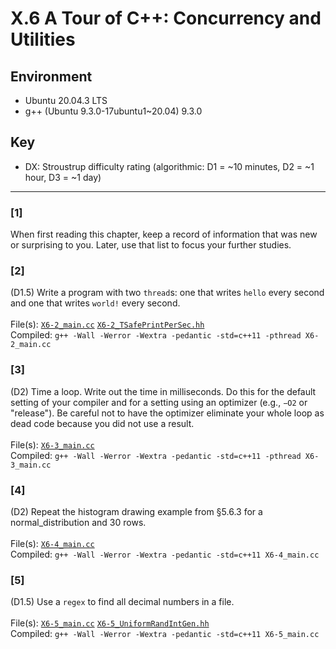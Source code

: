 # X.6 A Tour of C++: Concurrency and Utilities

## Environment
- Ubuntu 20.04.3 LTS
- g++ (Ubuntu 9.3.0-17ubuntu1~20.04) 9.3.0

## Key
- DX: Stroustrup difficulty rating (algorithmic: D1 = ~10 minutes, D2 = ~1 hour, D3 = ~1 day)

---

### \[1\]
When first reading this chapter, keep a record of information that was new or surprising to you. Later, use that list to focus your further studies.

### \[2\]
(D1.5) Write a program with two `thread`s: one that writes `hello` every second and one that writes `world!` every second.\
\
File(s): [`X6-2_main.cc`](./X6-2_main.cc) [`X6-2_TSafePrintPerSec.hh`](./X6-2_TSafePrintPerSec.hh)\
Compiled: `g++ -Wall -Werror -Wextra -pedantic -std=c++11 -pthread X6-2_main.cc`

### \[3\]
(D2) Time a loop. Write out the time in milliseconds. Do this for the default setting of your compiler and for a setting using an optimizer (e.g., `−O2` or "release"). Be careful not to have the optimizer eliminate your whole loop as dead code because you did not use a result.\
\
File(s): [`X6-3_main.cc`](./X6-3_main.cc)\
Compiled: `g++ -Wall -Werror -Wextra -pedantic -std=c++11 -pthread X6-3_main.cc`

### \[4\]
(D2) Repeat the histogram drawing example from §5.6.3 for a normal_distribution and 30 rows.\
\
File(s): [`X6-4_main.cc`](./X6-4_main.cc)\
Compiled: `g++ -Wall -Werror -Wextra -pedantic -std=c++11 X6-4_main.cc`

### \[5\]
(D1.5) Use a `regex` to find all decimal numbers in a file.\
\
File(s): [`X6-5_main.cc`](./X6-5_main.cc) [`X6-5_UniformRandIntGen.hh`](./X6-5_UniformRandIntGen.hh)\
Compiled: `g++ -Wall -Werror -Wextra -pedantic -std=c++11 X6-5_main.cc`

